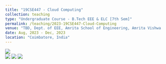```yaml
---
title: "19CSE447 - Cloud Computing"
collection: teaching
type: "Undergraduate Course - B.Tech EEE & ELC [7th Sem]"
permalink: /teaching/2023-19CSE447-Cloud-Computing
venue: "TBD, Dept. of EEE, Amrita School of Engineering, Amrita Vishwa Vidyapeetham"
date: Aug, 2023 - Dec, 2023
location: "Coimbatore, India"
---
```


![](https://img.shields.io/badge/Students-TBD-blue) <br/>
![](https://img.shields.io/badge/Course_Outcome_Attainment-TBD-blue) 
![](https://img.shields.io/badge/Average_Marks-62.93-blue) 
![](https://img.shields.io/badge/Course_Feedback-TBD-blue) 

